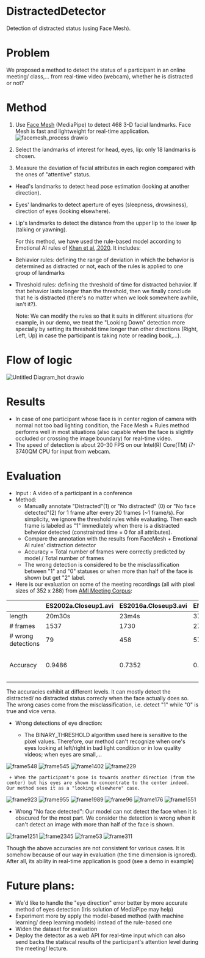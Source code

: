 # DistractedDetector
Detection of distracted status (using Face Mesh).

# Problem
We proposed a method to detect the status of a participant in an online meeting/ class,... from real-time video (webcam), whether he is distracted or not?

# Method

1. Use [Face Mesh](https://google.github.io/mediapipe/solutions/face_mesh.html) (MediaPipe) to detect 468 3-D facial landmarks. Face Mesh is fast and lightweight 
for real-time application.
  ![facemesh_process drawio](https://user-images.githubusercontent.com/80699068/150458401-b817e7bc-8a12-4f89-b22c-d9582b642ebe.png)

2. Select the landmarks of interest for head, eyes, lip: only 18 landmarks is chosen.

3. Measure the deviation of facial attributes in each region compared with the ones of "attentive" status.
- Head's landmarks to detect head pose estimation (looking at another direction).
- Eyes' landmarks to detect aperture of eyes (sleepness, drowsiness), direction of eyes (looking elsewhere).
- Lip's landmarks to detect the distance from the upper lip to the lower lip (talking or yawning).

  For this method, we have used the rule-based model according to Emotional AI rules of [Khan et al.,2020](http://dx.doi.org/10.5815/ijigsp.2020.02.03). It includes: 
- Behiavior rules: defining the range of deviation in which the behavior is determined as distracted or not, each of the rules is applied to one group of landmarks
- Threshold rules: defining the threshold of time for distracted behavior. If that behavior lasts longer than the threshold, then we finally conclude that he is distracted (there's no matter when we look somewhere awhile, isn't it?).

  Note: We can modify the rules so that it suits in different situations (for example, in our demo, we treat the "Looking Down" detection more specially by setting its threshold time longer than other directions (Right, Left, Up) in case the participant is taking note or reading book,...).

# Flow of logic
![Untitled Diagram_hot drawio](https://user-images.githubusercontent.com/80699068/150455792-94febdcf-bdad-4b53-8b84-594f304c07f2.png)


# Results
- In case of one participant whose face is in center region of camera with normal not too bad lighting condition, the Face Mesh + Rules method performs well in most situations (also capable when the face is slightly occluded or crossing the image boundary) for real-time video.
- The speed of detection is about 20-30 FPS on our Intel(R) Core(TM) i7-3740QM CPU for input from webcam.

# Evaluation
- Input : A  video of a participant in a conference
- Method: 
  - Manually annotate "Distracted"(1) or  "No distracted" (0) or "No face detected"(2) for 1 frame after every 20 frames (~1 frame/s). For simplicity, we ignore the threshold rules while evaluating. Then each frame is labeled as "1" immediately when there is a distracted behevior detected (constrainted time = 0 for all attributes).
  - Compare the annotation with the results from FaceMesh + Emotional AI rules' distraction detector
  - Accuracy = Total number of frames were correctly predicted by model  /   Total number of frames 
  - The wrong detection is considered to be the misclassification between "1" and "0" statuses or when more than half of the face is shown but get "2" label.
 - Here is our evaluation on some of the meeting recordings (all with pixel sizes of 352 x 288) from [AMI Meeting Corpus](https://groups.inf.ed.ac.uk/ami/corpus/overview.shtml):

|                    | ES2002a.Closeup1.avi | ES2016a.Closeup3.avi | EN2003a.Closeup2.avi | EN2003a.Closeup1.avi | IB4003.Closeup1.avi | ES2016a.Closeup1.avi |                            |
|--------------------|----------------------|----------------------|----------------------|----------------------|---------------------|----------------------|----------------------------|
|  length            | 20m30s               | 23m4s                | 37m19s               | 37m17s               | 33m38s              | 23m3s                |                            |
| # frames           | 1537                 | 1730                 | 2799                 | 2796                 | 2523                | 1729                 |                            |
| # wrong detections | 79                   | 458                  | 573                  | 84                   | 162                 | 175                  |                            |
| Accuracy           | 0.9486               | 0.7352               | 0.7953               | 0.9700               | 0.9358              | 0.8988               | Average accuracy = 0.8806  |
   
   The accuracies exhibit at different levels. It can mostly detect the distracted/ no distracted status correcly when the face actually does so. The wrong cases come from the misclassification, i.e. detect "1" while "0" is true and vice versa.
   
   - Wrong detections of eye direction:
  
     + The BINARY_THRESHOLD algorithm used here is sensitive to the pixel values. Therefore, our method can't recognize when one's eyes looking at left/right in bad light condition or in low quality videos; when eyes are small,... 
     
![frame548](https://user-images.githubusercontent.com/80699068/150468654-1daa1830-9504-4918-bdfd-f92f0a8eeb00.jpg)
![frame545](https://user-images.githubusercontent.com/80699068/150468680-cb204f27-f0f3-465d-bf3e-f0663ca3688b.jpg)
![frame1402](https://user-images.githubusercontent.com/80699068/150479926-b6e82ec0-cc62-462b-a94b-4ff36e5c0008.jpg)
![frame229](https://user-images.githubusercontent.com/80699068/150480264-fed75e0f-cc0c-4893-b057-36ec698ca4e4.jpg)

     + When the participant's pose is towards another direction (from the center) but his eyes are shown to concentrate to the center indeed. Our method sees it as a "looking elsewhere" case.
     
![frame923](https://user-images.githubusercontent.com/80699068/150478029-b0c67e6a-736f-4529-ac38-9a24b7cbeaaf.jpg)
![frame955](https://user-images.githubusercontent.com/80699068/150478051-652362c3-afec-483f-8fa5-9e58d57e933d.jpg)
![frame1989](https://user-images.githubusercontent.com/80699068/150478255-70e2ef3b-56d7-461f-b92a-18fb6f26952c.jpg)
![frame96](https://user-images.githubusercontent.com/80699068/150479700-2d41d78a-f5d5-4128-b22f-2be4e4688de9.jpg)
![frame176](https://user-images.githubusercontent.com/80699068/150479834-510e5150-ec5a-430d-bff7-a371626a260a.jpg)
![frame1551](https://user-images.githubusercontent.com/80699068/150480113-16c189e0-1bdd-4cf5-b2e4-38dc14df0162.jpg)


   - Wrong "No face detected": Our model can not detect the face when it is obscured for the most part. We consider the detection is wrong when it can't detect an image with more than half of the face is shown.


![frame1251](https://user-images.githubusercontent.com/80699068/150479378-fc1dc539-f436-47e4-812d-7241d7b6c772.jpg)
![frame2345](https://user-images.githubusercontent.com/80699068/150479418-11c516e7-0449-424c-bddc-02dd93e32144.jpg)
![frame53](https://user-images.githubusercontent.com/80699068/150479547-027cfe79-ff16-426b-ac71-14b793654d7c.jpg)
![frame311](https://user-images.githubusercontent.com/80699068/150480649-fff09ebc-dfc8-4549-ab42-470d9fcad2db.jpg)

Though the above accuracies are not consistent for various cases. It is somehow because of our way in evaluation (the time dimension is ignored). After all, its ability in real-time application is good (see a demo in example)

# Future plans:
- We'd like to handle the "eye direction" error better by more accurate method of eyes detection (Iris solution of MediaPipe may help)
- Experiment more by apply the model-based method (with machine learning/ deep learning models) instead of the rule-based one
- Widen the dataset for evaluation
- Deploy the detector as a web API for real-time input which can also send backs the statiscal results of the participant's attention level during the meeting/ lecture. 
